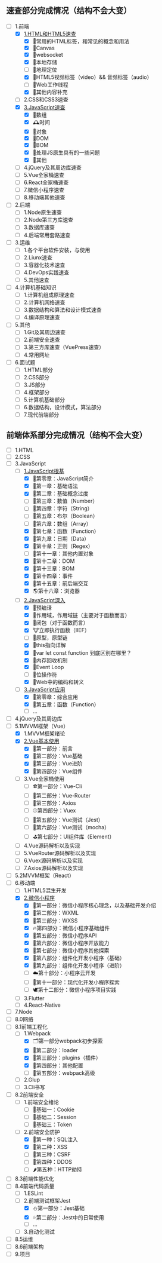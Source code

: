 ## 速查部分完成情况（结构不会大变）

- [ ] 1.前端
    - [x] [1.HTML和HTML5速查](https://zhukunpenglinyutong.github.io/1.quickcheck/1.%E5%89%8D%E7%AB%AF/1.HTML%E5%92%8CHTML5.html)
        - [x] 🌵常用的HTML标签，和常见的概念和用法
        - [x] 🎄Canvas
        - [x] 🌲websocket
        - [x] 🌳本地存储
        - [ ] 🌴地理定位
        - [x] 🌱HTML5视频标签（video）&& 音频标签（audio）
        - [ ] 🌿Web工作线程
        - [x] 🍃其他内容补充
    - [ ] 2.CSS和CSS3速查
    - [x] [3.JavaScript速查](https://zhukunpenglinyutong.github.io/1.quickcheck/1.%E5%89%8D%E7%AB%AF/2.JS%E6%96%B9%E6%B3%95%E9%80%9F%E6%9F%A5.html)
        - [x] 🌲数组
        - [x] 🕰时间
        - [x] 👫对象
        - [x] 🌴DOM
        - [x] 🌱BOM
        - [x] 💍处理JS原生具有的一些问题
        - [x] 🙏其他
    - [ ] 4.jQuery及其周边库速查
    - [ ] 5.Vue全家桶速查
    - [ ] 6.React全家桶速查
    - [ ] 7.微信小程序速查
    - [ ] 8.移动端其他速查
- [ ] 2.后端
    - [ ] 1.Node原生速查
    - [ ] 2.Node第三方库速查
    - [ ] 3.数据库速查
    - [ ] 4.后端常用套路速查
- [ ] 3.运维
    - [ ] 1.各个平台软件安装，与使用
    - [ ] 2.Liunx速查
    - [ ] 3.容器化技术速查
    - [ ] 4.DevOps实践速查
    - [ ] 5.其他速查
- [ ] 4.计算机基础知识
    - [ ] 1.计算机组成原理速查
    - [ ] 2.计算机网络速查
    - [ ] 3.数据结构和算法和设计模式速查
    - [ ] 4.编译原理速查
- [ ] 5.其他
    - [ ] 1.Git及其周边速查
    - [ ] 2.前端安全速查
    - [ ] 3.第三方库速查（VuePress速查）
    - [ ] 4.常用网址
- [ ] 6.面试题
    - [ ] 1.HTML部分 
    - [ ] 2.CSS部分
    - [ ] 3.JS部分
    - [ ] 4.框架部分
    - [ ] 5.计算机基础部分
    - [ ] 6.数据结构，设计模式，算法部分 
    - [ ] 7.现代前端部分

## 前端体系部分完成情况（结构不会大变）


- [ ] 1.HTML
- [ ] 2.CSS
- [ ] 3.JavaScript
    - [ ] [1.JavaScript根基](https://zhukunpenglinyutong.github.io/2.note/3.JavaScript/1.JavaScript根基.html)
        - [x] 🐲第零章：JavaScript简介
        - [x] 🌵第一章：基础语法
        - [x] 🎄第二章：基础概念过度
        - [ ] 🌴第三章：数值（Number）
        - [ ] 🌱第四章：字符（String）
        - [ ] 🍃第五章：布尔（Boolean）
        - [ ] 🌿第六章：数组（Array）
        - [x] 🌲第七章：函数（Function）
        - [x] 🎋第九章：日期（Data）
        - [x] 🍄第十章：正则（Regex）
        - [ ] 🌾第十一章：其他内置对象
        - [x] 🌻第十二章：DOM
        - [x] 🌾第十三章：BOM
        - [x] 🎃第十四章：事件
        - [x] 🐚第十五章：前后端交互
        - [x] 🌎第十六章：浏览器
    - [ ] [2.JavaScript深入](https://zhukunpenglinyutong.github.io/2.note/3.JavaScript/2.JavaScript深入.html)
        - [x] 🐶预编译
        - [x] 🐹作用域，作用域链（主要对于函数而言）
        - [x] 🐼闭包（对于函数而言）
        - [x] 🐮立即执行函数（IIEF）
        - [ ] 🙉原型，原型链
        - [x] 🐯this指向详解
        - [x] 🐸var let const function 到底区别在哪里？
        - [x] 🐙内存回收机制
        - [x] 🐔Event Loop
        - [ ] 🐣位操作符
        - [x] 🦄Web中的编码和转义
    - [ ] [3.JavaScript应用](https://zhukunpenglinyutong.github.io/2.note/3.JavaScript/3.JavaScript应用.html)
        - [x] 🐲第零章：综合应用
        - [x] 🌴第五章：函数（Function）
        - [ ] ...
- [ ] 4.jQuery及其周边库
- [ ] 5.1MVVM框架（Vue）
    - [x] 1.MVVM框架绪论
    - [x] [2.Vue基本使用](https://zhukunpenglinyutong.github.io/2.note/5.1MVVM%E6%A1%86%E6%9E%B6%EF%BC%88Vue%EF%BC%89/2.Vue%E5%9F%BA%E6%9C%AC%E4%BD%BF%E7%94%A8.html)
        - [x] 🥜第一部分：前言
        - [x] 🍯第二部分：Vue基础
        - [x] 🍖第三部分：Vue进阶
        - [x] 🍔第四部分：Vue组件
    - [ ] 3.Vue全家桶使用
        - [ ] ⚽️第一部分：Vue-Cli
        - [ ] 🏀第二部分：Vue-Router
        - [ ] 🏈第三部分：Axios
        - [ ] ⚾️第四部分：Vuex
        - [ ] 🎾第五部分：Vue测试（Jest）
        - [ ] 🎱第六部分：Vue测试（mocha）
        - [ ] ⛳️第七部分：UI组件库（Element）
    - [ ] 4.Vue源码解析以及实现
    - [ ] 5.VueRouter源码解析以及实现
    - [ ] 6.Vuex源码解析以及实现
    - [ ] 7.Axios源码解析以及实现
- [ ] 5.2MVVM框架（React）
- [ ] 6.移动端
    - [ ] 1.HTML5混生开发
    - [x] [2.微信小程序](https://zhukunpenglinyutong.github.io/2.note/6.%E7%A7%BB%E5%8A%A8%E7%AB%AF/2.%E5%BE%AE%E4%BF%A1%E5%B0%8F%E7%A8%8B%E5%BA%8F.html)
        - [x] 🐇第一部分：微信小程序核心理念，以及基础开发介绍
        - [x] 🐳第二部分：WXML
        - [x] 🐠第三部分：WXSS
        - [x] 🔥第四部分：微信小程序基础组件
        - [x] 🐌第五部分：微信小程序API
        - [x] 🦀第六部分：微信小程序开放能力
        - [x] 🔎第七部分：微信小程序其他探索
        - [x] 🦋第八部分：组件化开发小程序（基础）
        - [x] 🙉第九部分：组件化开发小程序（进阶）
        - [ ] ☁️第十部分：小程序云开发
        - [ ] 🐯第十一部分：现代化开发小程序探索
        - [ ] 🕊第十二部分：微信小程序项目实践
    - [ ] 3.Flutter
    - [ ] 4.React-Native
- [ ] 7.Node
- [ ] 8.0网络
- [ ] 8.1前端工程化
    - [ ] 1.Webpack
        - [x] 🗂第一部分webpack初步探索
        - [x] 📕第二部分：loader
        - [x] 📗第三部分：plugins（插件）
        - [x] 📘第四部分：其他配置
        - [ ] 📙第五部分：webpack高级
    - [ ] 2.Glup
    - [ ] 3.Cli书写
- [ ] 8.2前端安全
    - [ ] 1.前端安全绪论
        - [ ] 🐌基础一：Cookie
        - [ ] 🐥基础二：Session
        - [ ] 🐒基础三：Token
    - [ ] 2.前端安全防护
        - [x] 🍏第一种：SQL注入
        - [x] 🍐第二种：XSS
        - [ ] 🍊第三种：CSRF
        - [ ] 🍈第四种：DDOS
        - [ ] 🌶第五种：HTTP劫持
- [ ] 8.3前端性能优化
- [ ] 8.4前端代码质量
    - [ ] 1.ESLint
    - [ ] 2.前端测试框架Jest
        - [x] ⛄️第一部分：Jest基础
        - [x] 💦第二部分：Jest中的日常使用
        - [ ] ...
    - [ ] 3.自动化测试
- [ ] 8.5运维
- [ ] 8.6前端架构
- [ ] 9.项目
